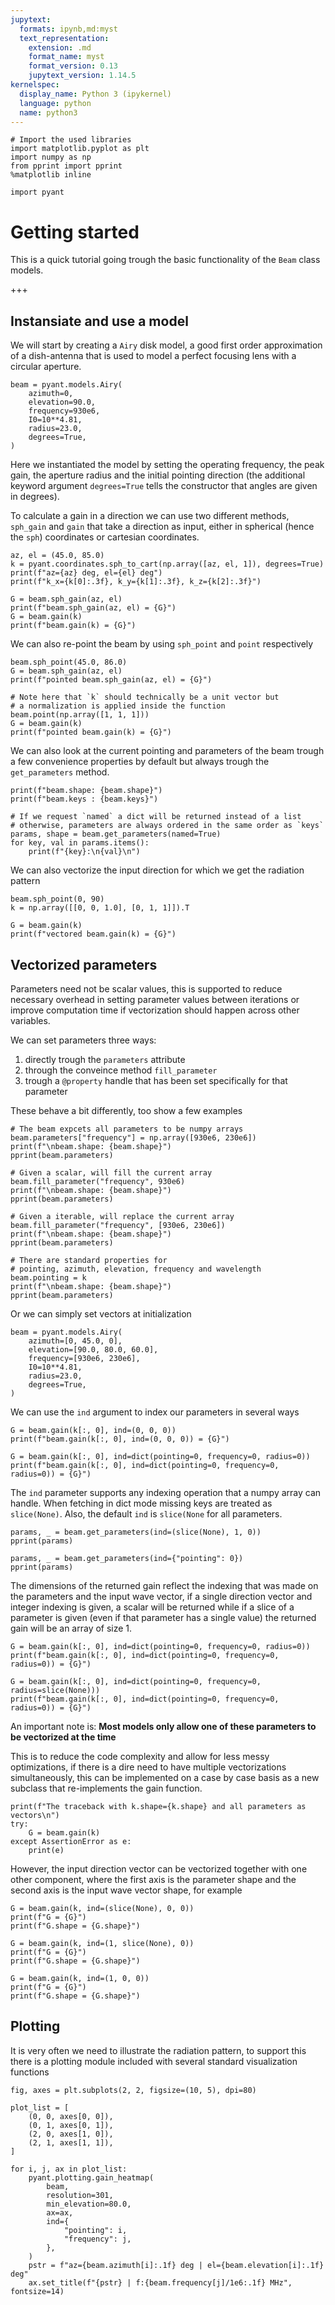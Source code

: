 ```yaml
---
jupytext:
  formats: ipynb,md:myst
  text_representation:
    extension: .md
    format_name: myst
    format_version: 0.13
    jupytext_version: 1.14.5
kernelspec:
  display_name: Python 3 (ipykernel)
  language: python
  name: python3
---
```


```{code-cell} ipython3
# Import the used libraries
import matplotlib.pyplot as plt
import numpy as np
from pprint import pprint
%matplotlib inline

import pyant
```

# Getting started

This is a quick tutorial going trough the basic functionality of the `Beam` class models.

+++

## Instansiate and use a model

We will start by creating a `Airy` disk model, a good first order approximation of a dish-antenna that is used to model a perfect focusing lens with a circular aperture.

```{code-cell} ipython3
beam = pyant.models.Airy(
    azimuth=0,
    elevation=90.0,
    frequency=930e6,
    I0=10**4.81,
    radius=23.0,
    degrees=True,
)
```

Here we instantiated the model by setting the operating frequency, the peak gain, the aperture radius and the initial pointing direction (the additional keyword argument `degrees=True` tells the constructor that angles are given in degrees).

To calculate a gain in a direction we can use two different methods, `sph_gain` and `gain` that take a direction as input, either in spherical (hence the `sph`) coordinates or cartesian coordinates.

```{code-cell} ipython3
az, el = (45.0, 85.0)
k = pyant.coordinates.sph_to_cart(np.array([az, el, 1]), degrees=True)
print(f"az={az} deg, el={el} deg")
print(f"k_x={k[0]:.3f}, k_y={k[1]:.3f}, k_z={k[2]:.3f}")

G = beam.sph_gain(az, el)
print(f"beam.sph_gain(az, el) = {G}")
G = beam.gain(k)
print(f"beam.gain(k) = {G}")
```

We can also re-point the beam by using `sph_point` and `point` respectively

```{code-cell} ipython3
beam.sph_point(45.0, 86.0)
G = beam.sph_gain(az, el)
print(f"pointed beam.sph_gain(az, el) = {G}")

# Note here that `k` should technically be a unit vector but
# a normalization is applied inside the function
beam.point(np.array([1, 1, 1]))
G = beam.gain(k)
print(f"pointed beam.gain(k) = {G}")
```

We can also look at the current pointing and parameters of the beam trough a few convenience properties by default but always trough the `get_parameters` method.

```{code-cell} ipython3
print(f"beam.shape: {beam.shape}")
print(f"beam.keys : {beam.keys}")

# If we request `named` a dict will be returned instead of a list
# otherwise, parameters are always ordered in the same order as `keys`
params, shape = beam.get_parameters(named=True)
for key, val in params.items():
    print(f"{key}:\n{val}\n")
```

We can also vectorize the input direction for which we get the radiation pattern

```{code-cell} ipython3
beam.sph_point(0, 90)
k = np.array([[0, 0, 1.0], [0, 1, 1]]).T

G = beam.gain(k)
print(f"vectored beam.gain(k) = {G}")
```

## Vectorized parameters

Parameters need not be scalar values, this is supported to reduce necessary overhead in setting parameter values between iterations or improve computation time if vectorization should happen across other variables.

We can set parameters three ways:
1. directly trough the `parameters` attribute
2. through the conveince method `fill_parameter`
3. trough a `@property` handle that has been set specifically for that parameter

These behave a bit differently, too show a few examples

```{code-cell} ipython3
# The beam expcets all parameters to be numpy arrays
beam.parameters["frequency"] = np.array([930e6, 230e6])
print(f"\nbeam.shape: {beam.shape}")
pprint(beam.parameters)

# Given a scalar, will fill the current array
beam.fill_parameter("frequency", 930e6)
print(f"\nbeam.shape: {beam.shape}")
pprint(beam.parameters)

# Given a iterable, will replace the current array
beam.fill_parameter("frequency", [930e6, 230e6])
print(f"\nbeam.shape: {beam.shape}")
pprint(beam.parameters)

# There are standard properties for
# pointing, azimuth, elevation, frequency and wavelength
beam.pointing = k
print(f"\nbeam.shape: {beam.shape}")
pprint(beam.parameters)
```

Or we can simply set vectors at initialization

```{code-cell} ipython3
beam = pyant.models.Airy(
    azimuth=[0, 45.0, 0],
    elevation=[90.0, 80.0, 60.0],
    frequency=[930e6, 230e6],
    I0=10**4.81,
    radius=23.0,
    degrees=True,
)
```

We can use the `ind` argument to index our parameters in several ways

```{code-cell} ipython3
G = beam.gain(k[:, 0], ind=(0, 0, 0))
print(f"beam.gain(k[:, 0], ind=(0, 0, 0)) = {G}")

G = beam.gain(k[:, 0], ind=dict(pointing=0, frequency=0, radius=0))
print(f"beam.gain(k[:, 0], ind=dict(pointing=0, frequency=0, radius=0)) = {G}")
```

The `ind` parameter supports any indexing operation that a numpy array can handle. When fetching in dict mode missing keys are treated as `slice(None)`. Also, the default `ind` is `slice(None` for all parameters.

```{code-cell} ipython3
params, _ = beam.get_parameters(ind=(slice(None), 1, 0))
pprint(params)

params, _ = beam.get_parameters(ind={"pointing": 0})
pprint(params)
```

The dimensions of the returned gain reflect the indexing that was made on the parameters and the input wave vector, if a single direction vector and integer indexing is given, a scalar will be returned while if a slice of a parameter is given (even if that parameter has a single value) the returned gain will be an array of size 1.

```{code-cell} ipython3
G = beam.gain(k[:, 0], ind=dict(pointing=0, frequency=0, radius=0))
print(f"beam.gain(k[:, 0], ind=dict(pointing=0, frequency=0, radius=0)) = {G}")

G = beam.gain(k[:, 0], ind=dict(pointing=0, frequency=0, radius=slice(None)))
print(f"beam.gain(k[:, 0], ind=dict(pointing=0, frequency=0, radius=0)) = {G}")
```

An important note is:
**Most models only allow one of these parameters to be vectorized at the time**

This is to reduce the code complexity and allow for less messy optimizations, if there is a dire need to have multiple vectorizations simultaneously, this can be implemented on a case by case basis as a new subclass that re-implements the gain function.

```{code-cell} ipython3
print(f"The traceback with k.shape={k.shape} and all parameters as vectors\n")
try:
    G = beam.gain(k)
except AssertionError as e:
    print(e)
```

However, the input direction vector can be vectorized together with one other component, where the first axis is the parameter shape and the second axis is the input wave vector shape, for example

```{code-cell} ipython3
G = beam.gain(k, ind=(slice(None), 0, 0))
print(f"G = {G}")
print(f"G.shape = {G.shape}")

G = beam.gain(k, ind=(1, slice(None), 0))
print(f"G = {G}")
print(f"G.shape = {G.shape}")

G = beam.gain(k, ind=(1, 0, 0))
print(f"G = {G}")
print(f"G.shape = {G.shape}")
```

## Plotting

It is very often we need to illustrate the radiation pattern, to support this there is a plotting module included with several standard visualization functions

```{code-cell} ipython3
fig, axes = plt.subplots(2, 2, figsize=(10, 5), dpi=80)

plot_list = [
    (0, 0, axes[0, 0]),
    (0, 1, axes[0, 1]),
    (2, 0, axes[1, 0]),
    (2, 1, axes[1, 1]),
]

for i, j, ax in plot_list:
    pyant.plotting.gain_heatmap(
        beam,
        resolution=301,
        min_elevation=80.0,
        ax=ax,
        ind={
            "pointing": i,
            "frequency": j,
        },
    )
    pstr = f"az={beam.azimuth[i]:.1f} deg | el={beam.elevation[i]:.1f} deg"
    ax.set_title(f"{pstr} | f:{beam.frequency[j]/1e6:.1f} MHz", fontsize=14)
```

